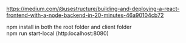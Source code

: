 https://medium.com/@usestructure/building-and-deploying-a-react-frontend-with-a-node-backend-in-20-minutes-46a90104cb72

npm install in both the root folder and client folder
<br>
npm run start-local (http:localhost:8080)
